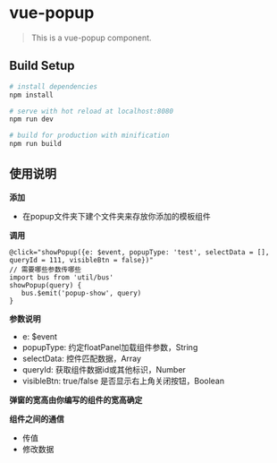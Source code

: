 # vue-popup

> This is a vue-popup component.

## Build Setup

``` bash
# install dependencies
npm install

# serve with hot reload at localhost:8080
npm run dev

# build for production with minification
npm run build

```
## 使用说明
**添加**
  
- 在popup文件夹下建个文件夹来存放你添加的模板组件
  
**调用**

  ```
  @click="showPopup({e: $event, popupType: 'test', selectData = [], queryId = 111, visibleBtn = false})"
  // 需要哪些参数传哪些
  import bus from 'util/bus'
  showPopup(query) {
     bus.$emit('popup-show', query)
  }
  ```

**参数说明**

- e: $event
- popupType: 约定floatPanel加载组件参数，String
- selectData: 控件匹配数据，Array
- queryId: 获取组件数据id或其他标识，Number
- visibleBtn: true/false 是否显示右上角关闭按钮，Boolean

**弹窗的宽高由你编写的组件的宽高确定**

**组件之间的通信**

- 传值
- 修改数据
